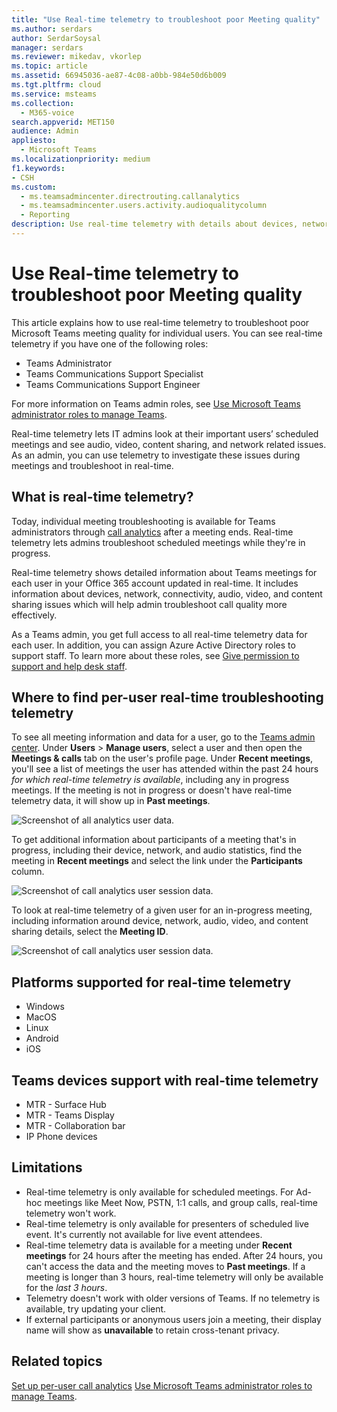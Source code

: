 ```yaml
---
title: "Use Real-time telemetry to troubleshoot poor Meeting quality"
ms.author: serdars
author: SerdarSoysal
manager: serdars
ms.reviewer: mikedav, vkorlep
ms.topic: article
ms.assetid: 66945036-ae87-4c08-a0bb-984e50d6b009
ms.tgt.pltfrm: cloud
ms.service: msteams
ms.collection:
  - M365-voice
search.appverid: MET150
audience: Admin
appliesto:
  - Microsoft Teams
ms.localizationpriority: medium
f1.keywords:
- CSH
ms.custom:
  - ms.teamsadmincenter.directrouting.callanalytics
  - ms.teamsadmincenter.users.activity.audioqualitycolumn
  - Reporting
description: Use real-time telemetry with details about devices, networks, and connectivity to troubleshoot user problems with Microsoft Teams scheduled meetings.
---
```


# Use Real-time telemetry to troubleshoot poor Meeting quality

This article explains how to use real-time telemetry to troubleshoot poor Microsoft Teams meeting quality for individual users. You can see real-time telemetry if you have one of the following roles:

- Teams Administrator
- Teams Communications Support Specialist
- Teams Communications Support Engineer

For more information on Teams admin roles, see [Use Microsoft Teams administrator roles to manage Teams](/MicrosoftTeams/using-admin-roles).

Real-time telemetry lets IT admins look at their important users’ scheduled meetings and see audio, video, content sharing, and network related issues. As an admin, you can use telemetry to investigate these issues during meetings and troubleshoot in real-time.

## What is real-time telemetry?

Today, individual meeting troubleshooting is available for Teams administrators through [call analytics](use-call-analytics-to-troubleshoot-poor-call-quality.md) after a meeting ends. Real-time telemetry lets admins troubleshoot scheduled meetings while they're in progress.

Real-time telemetry shows detailed information about Teams meetings for each user in your Office 365 account updated in real-time. It includes information about devices, network, connectivity, audio, video, and content sharing issues which will help admin troubleshoot call quality more effectively.

As a Teams admin, you get full access to all real-time telemetry data for each user. In addition, you can assign Azure Active Directory roles to support staff. To learn more about these roles, see [Give permission to support and help desk staff](set-up-call-analytics.md#give-permission-to-support-and-helpdesk-staff).

## Where to find per-user real-time troubleshooting telemetry

To see all meeting information and data for a user, go to the [Teams admin center](https://admin.teams.microsoft.com). Under **Users** > **Manage users**, select a user and then open the **Meetings & calls** tab on the user's profile page. Under **Recent meetings**, you'll see a list of meetings the user has attended within the past 24 hours *for which real-time telemetry is available*, including any in progress meetings. If the meeting is not in progress or doesn't have real-time telemetry data, it will show up in **Past meetings**.

![Screenshot of all analytics user data.](media/UserCallHistoryWith-Real-time-telemtry.png)

To get additional information about participants of a meeting that's in progress, including their device, network, and audio statistics, find the meeting in **Recent meetings** and select the link under the **Participants** column.

![Screenshot of call analytics user session data.](media/MeetingParticipantPage-Real-time-telemtry.png)

To look at real-time telemetry of a given user for an in-progress meeting, including information around device, network, audio, video, and content sharing details, select the **Meeting ID**.

![Screenshot of call analytics user session data.](media/UserTelemetry-Real-time-telemetry.png)

## Platforms supported for real-time telemetry

- Windows
- MacOS
- Linux
- Android
- iOS

## Teams devices support with real-time telemetry

- MTR - Surface Hub
- MTR - Teams Display
- MTR - Collaboration bar
- IP Phone devices

## Limitations

- Real-time telemetry is only available for scheduled meetings. For Ad-hoc meetings like Meet Now, PSTN, 1:1 calls, and group calls, real-time telemetry won't work.
- Real-time telemetry is only available for presenters of scheduled live event. It's currently not available for live event attendees.
- Real-time telemetry data is available for a meeting under **Recent meetings** for 24 hours after the meeting has ended. After 24 hours, you can't access the data and the meeting moves to **Past meetings**. If a meeting is longer than 3 hours, real-time telemetry will only be available for the *last 3 hours*.
- Telemetry doesn't work with older versions of Teams. If no telemetry is available, try updating your client.
- If external participants or anonymous users join a meeting, their display name will show as **unavailable** to retain cross-tenant privacy.

## Related topics

[Set up per-user call analytics](set-up-call-analytics.md)
[Use Microsoft Teams administrator roles to manage Teams](/MicrosoftTeams/using-admin-roles).
